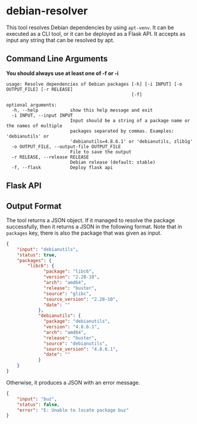 debian-resolver
===============

This tool resolves Debian dependencies by using `apt-venv`.
It can be executed as a CLI tool, or it can be deployed as a Flask API.
It accepts as input any string that can be resolved by apt.

Command Line Arguments
----------------------
__You should always use at least one of -f or -i__

```
usage: Resolve dependencies of Debian packages [-h] [-i INPUT] [-o OUTPUT_FILE] [-r RELEASE]
                                               [-f]

optional arguments:
  -h, --help            show this help message and exit
  -i INPUT, --input INPUT
                        Input should be a string of a package name or the names of multiple
                        packages separated by commas. Examples: 'debianutils' or
                        'debianutils=4.8.6.1' or 'debianutils, zlib1g'
  -o OUTPUT_FILE, --output-file OUTPUT_FILE
                        File to save the output
  -r RELEASE, --release RELEASE
                        Debian release (default: stable)
  -f, --flask           Deploy flask api
```

Flask API
---------

Output Format
-------------

The tool returns a JSON object.
If it managed to resolve the package successfully,
then it returns a JSON in the following format.
Note that in `packages` key, there is also the package that was given as input.

```json
{
    "input": "debianutils",
    "status": true,
    "packages": {
        "libc6": {
              "package": "libc6",
              "version": "2.28-10",
              "arch": "amd64",
              "release": "buster",
              "source": "glibc",
              "source_version": "2.28-10",
              "date": ""
            },
            "debianutils": {
              "package": "debianutils",
              "version": "4.8.6.1",
              "arch": "amd64",
              "release": "buster",
              "source": "debianutils",
              "source_version": "4.8.6.1",
              "date": ""
            }
    }
}
```

Otherwise, it produces a JSON with an error message.

```json
{
    "input": "buz",
    "status": false,
    "error": "E: Unable to locate package buz"
}
```
